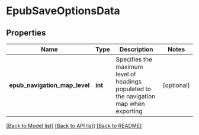 # EpubSaveOptionsData

## Properties
Name | Type | Description | Notes
------------ | ------------- | ------------- | -------------
**epub_navigation_map_level** | **int** | Specifies the maximum level of headings populated to the navigation map when exporting | [optional] 

[[Back to Model list]](../README.md#documentation-for-models) [[Back to API list]](../README.md#documentation-for-api-endpoints) [[Back to README]](../README.md)



